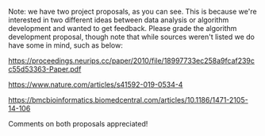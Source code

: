 Note: we have two project proposals, as you can see.  This is because we're interested in two different ideas between data analysis or algorithm development and wanted to get feedback.  Please grade the algorithm development proposal, though note that while sources weren't listed we do have some in mind, such as below:

https://proceedings.neurips.cc/paper/2010/file/18997733ec258a9fcaf239cc55d53363-Paper.pdf

https://www.nature.com/articles/s41592-019-0534-4

https://bmcbioinformatics.biomedcentral.com/articles/10.1186/1471-2105-14-106

Comments on both proposals appreciated!
